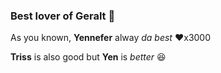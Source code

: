 ### Best lover of Geralt :wolf:
As you known, **Yennefer** alway *da best* :heart:x3000

**Triss** is also good but **Yen** is *better* :satisfied:
